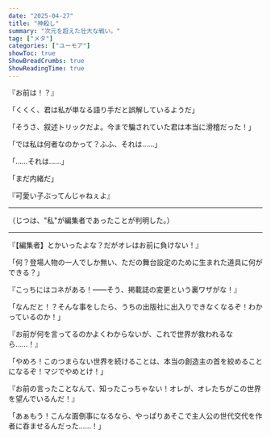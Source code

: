 ```yaml
---
date: "2025-04-27"
title: "神殺し"
summary: "次元を超えた壮大な戦い。"
tag: ["メタ"]
categories: ["ユーモア"]
showToc: true
ShowBreadCrumbs: true
ShowReadingTime: true
---
```


『お前は！？』

「くくく、君は私が単なる語り手だと誤解しているようだ」

「そうさ、叙述トリックだよ。今まで騙されていた君は本当に滑稽だった！」

「では私は何者なのかって？ふふ、それは……」

「……それは……」

「まだ内緒だ」

『可愛い子ぶってんじゃねぇよ』

---

（じつは、"私"が編集者であったことが判明した。）

---

『【編集者】とかいったよな？だがオレはお前に負けない！』

「何？登場人物の一人でしか無い、ただの舞台設定のために生まれた道具に何ができる？」

『こっちにはコネがある！――そう、掲載誌の変更という裏ワザがな！』

 「なんだと！？そんな事をしたら、うちの出版社に出入りできなくなるぞ！わかっているのか！」

『お前が何を言ってるのかよくわからないが、これで世界が救われるなら……！』

「やめろ！このつまらない世界を続けることは、本当の創造主の首を絞めることになるぞ！マジでやめとけ！」

『お前の言ったことなんて、知ったこっちゃない！オレが、オレたちがこの世界を望んでいるんだ！』

「あぁもう！こんな面倒事になるなら、やっぱりあそこで主人公の世代交代を作者に呑ませるんだった……！」